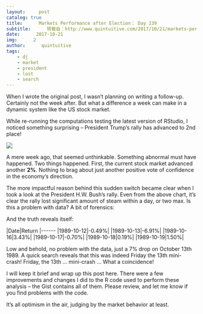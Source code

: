 ```yaml
---
layout:     post
catalog: true
title:      Markets Performance after Election： Day 239
subtitle:      转载自：http://www.quintuitive.com/2017/10/21/markets-performance-election-day-239/
date:      2017-10-21
img:      2
author:      quintuitive
tags:
    - dj
    - market
    - president
    - lost
    - search
---
```





When I wrote the original post, I wasn’t planning on writing a follow-up. Certainly not the week after. But what a difference a week can make in a dynamic system like the US stock market.



While re-running the computations testing the latest version of RStudio, I noticed something surprising – President Trump’s rally has advanced to 2nd place!

![](http://www.quintuitive.com/wp-content/uploads/2017/10/rallies-1-720x532.png)


A mere week ago, that seemed unthinkable. Something abnormal must have happened. Two things happened. First, the current stock market advanced another **2%**. Nothing to brag about just another positive vote of confidence in the economy’s direction.

The more impactful reason behind this sudden switch became clear when I took a look at the President H.W. Bush’s rally. Even from the above chart, it’s clear the rally lost significant amount of steam within a day, or two max. Is this a problem with data? A bit of forensics:

And the truth reveals itself:

|Date|Return
|------
|1989-10-12|-0.49%|
|1989-10-13|-6.91%|
|1989-10-16|3.43%|
|1989-10-17|-0.70%|
|1989-10-18|0.19%|
|1989-10-19|1.50%|

Low and behold, no problem with the data, just a 7% drop on October 13th 1989. A quick search reveals that this was indeed Friday the 13th mini-crash! Friday, the 13th … mini-crash … What a coincidence!

I will keep it brief and wrap up this post here. There were a few improvements and changes I did to the R code used to perform these analysis – the Gist contains all of them. Please review, and let me know if you find problems with the code.

It’s all optimism in the air, judging by the market behavior at least.



